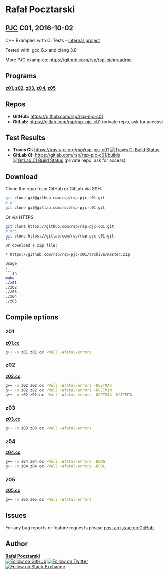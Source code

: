 Rafał Pocztarski
=
[PJC][pjc-url] C01, 2016-10-02
-
C++ Examples with CI Tests -
[internal project](https://github.com/rsp/rsp-internal#readme)

Tested with: gcc 6.x and clang 3.8

More PJC examples: https://github.com/rsp/rsp-pjc#readme

Programs
-
**[z01](#z01), [z02](#z02), [z03](#z03), [z04](#z04), [z05](#z05)**

Repos
-
* **GitHub:** https://github.com/rsp/rsp-pjc-c01
* **GitLab:** https://gitlab.com/rsp/rsp-pjc-c01 (private repo, ask for access)

Test Results
-
* **Travis CI:** https://travis-ci.org/rsp/rsp-pjc-c01 [![Travis CI Build Status][travis-img]][travis-url]
* **GitLab CI:** https://gitlab.com/rsp/rsp-pjc-c01/builds [![GitLab CI Build Status][gitlabci-img]][gitlabci-url] (private repo, ask for access)

Download
-
Clone the repo from GitHub or GitLab via SSH:
```sh
git clone git@github.com:rsp/rsp-pjc-c01.git
# or:
git clone git@gitlab.com:rsp/rsp-pjc-c01.git
```
Or via HTTPS:
```sh
git clone https://github.com/rsp/rsp-pjc-c01.git
# or:
git clone https://gitlab.com/rsp/rsp-pjc-c01.git
``
Or download a zip file:

* https://github.com/rsp/rsp-pjc-c01/archive/master.zip

Usage
-
```sh
make
./z01
./z02
./z03
./z04
./z05
```

Compile options
-
### z01
[**z01.cc**](z01.cc)
```sh
g++ -o z01 z01.cc -Wall -Wfatal-errors
```
### z02
[**z02.cc**](z02.cc)
```sh
g++ -o z02 z02.cc -Wall -Wfatal-errors -DGETMAX
g++ -o z02 z02.cc -Wall -Wfatal-errors -DGETMIN
g++ -o z02 z02.cc -Wall -Wfatal-errors -DGETMAX -DGETMIN
```
### z03
[**z03.cc**](z03.cc)
```sh
g++ -o z03 z03.cc -Wall -Wfatal-errors
```
### z04
[**z04.cc**](z04.cc)
```sh
g++ -o z04 z04.cc -Wall -Wfatal-errors -DENG
g++ -o z04 z04.cc -Wall -Wfatal-errors -DPOL
```
### z05
[**z05.cc**](z05.cc)
```sh
g++ -o z05 z05.cc -Wall -Wfatal-errors
```
Issues
------
For any bug reports or feature requests please
[post an issue on GitHub][issues-url].

Author
------
[**Rafał Pocztarski**](https://pocztarski.com/)
<br/>
[![Follow on GitHub][github-follow-img]][github-follow-url]
[![Follow on Twitter][twitter-follow-img]][twitter-follow-url]
<br/>
[![Follow on Stack Exchange][stackexchange-img]][stackoverflow-url]

[pjc-url]: https://github.com/rsp/rsp-pjc#readme
[github-url]: https://github.com/rsp/rsp-pjc-c01
[issues-url]: https://github.com/rsp/rsp-pjc-c01/issues
[gitlab-url]: https://gitlab.com/rsp/rsp-pjc-c01
[travis-img]: https://travis-ci.org/rsp/rsp-pjc-c01.svg?branch=master
[travis-url]: https://travis-ci.org/rsp/rsp-pjc-c01
[gitlabci-img]: https://gitlab.com/rsp/rsp-pjc-c01/badges/master/build.svg
[gitlabci-url]: https://gitlab.com/rsp/rsp-pjc-c01/builds
[github-follow-url]: https://github.com/rsp
[github-follow-img]: https://img.shields.io/github/followers/rsp.svg?style=social&label=Follow
[twitter-follow-url]: https://twitter.com/intent/follow?screen_name=pocztarski
[twitter-follow-img]: https://img.shields.io/twitter/follow/pocztarski.svg?style=social&label=Follow
[stackoverflow-url]: https://stackoverflow.com/users/613198/rsp
[stackexchange-url]: https://stackexchange.com/users/303952/rsp
[stackexchange-img]: https://stackexchange.com/users/flair/303952.png
